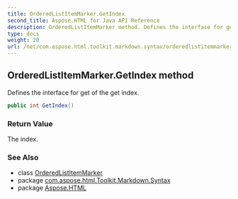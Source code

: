 ```yaml
---
title: OrderedListItemMarker.GetIndex
second_title: Aspose.HTML for Java API Reference
description: OrderedListItemMarker method. Defines the interface for get of the get index
type: docs
weight: 20
url: /net/com.aspose.html.toolkit.markdown.syntax/orderedlistitemmarker/getindex/
---
```

## OrderedListItemMarker.GetIndex method

Defines the interface for get of the get index.

```java
public int GetIndex()
```

### Return Value

The index.

### See Also

* class [OrderedListItemMarker](../)
* package [com.aspose.html.Toolkit.Markdown.Syntax](../../orderedlistitemmarker/)
* package [Aspose.HTML](../../../)
